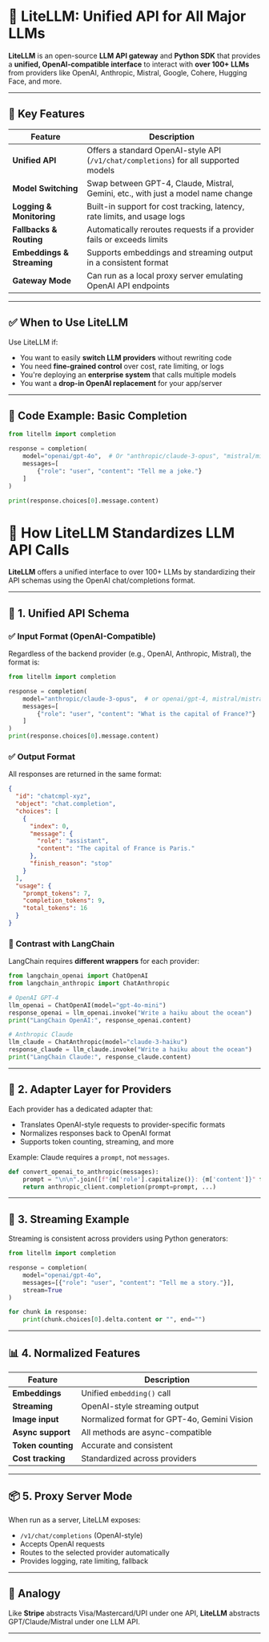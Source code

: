 # 🤖 LiteLLM: Unified API for All Major LLMs

**LiteLLM** is an open-source **LLM API gateway** and **Python SDK** that provides a **unified, OpenAI-compatible interface** to interact with **over 100+ LLMs** from providers like OpenAI, Anthropic, Mistral, Google, Cohere, Hugging Face, and more.

---

## 🧩 Key Features

| Feature | Description |
|--------|-------------|
| **Unified API** | Offers a standard OpenAI-style API (`/v1/chat/completions`) for all supported models |
| **Model Switching** | Swap between GPT-4, Claude, Mistral, Gemini, etc., with just a model name change |
| **Logging & Monitoring** | Built-in support for cost tracking, latency, rate limits, and usage logs |
| **Fallbacks & Routing** | Automatically reroutes requests if a provider fails or exceeds limits |
| **Embeddings & Streaming** | Supports embeddings and streaming output in a consistent format |
| **Gateway Mode** | Can run as a local proxy server emulating OpenAI API endpoints |

---

## ✅ When to Use LiteLLM

Use LiteLLM if:

- You want to easily **switch LLM providers** without rewriting code
- You need **fine-grained control** over cost, rate limiting, or logs
- You're deploying an **enterprise system** that calls multiple models
- You want a **drop-in OpenAI replacement** for your app/server

---

## 🔧 Code Example: Basic Completion

```python
from litellm import completion

response = completion(
    model="openai/gpt-4o",  # Or "anthropic/claude-3-opus", "mistral/mistral-tiny"
    messages=[
        {"role": "user", "content": "Tell me a joke."}
    ]
)

print(response.choices[0].message.content)
```

# 🧠 How LiteLLM Standardizes LLM API Calls

**LiteLLM** offers a unified interface to over 100+ LLMs by standardizing their API schemas using the OpenAI chat/completions format.

---

## 🔧 1. Unified API Schema

### ✅ Input Format (OpenAI-Compatible)

Regardless of the backend provider (e.g., OpenAI, Anthropic, Mistral), the format is:

```python
from litellm import completion

response = completion(
    model="anthropic/claude-3-opus",  # or openai/gpt-4, mistral/mistral-tiny
    messages=[
        {"role": "user", "content": "What is the capital of France?"}
    ]
)
print(response.choices[0].message.content)
```

### ✅ Output Format

All responses are returned in the same format:

```json
{
  "id": "chatcmpl-xyz",
  "object": "chat.completion",
  "choices": [
    {
      "index": 0,
      "message": {
        "role": "assistant",
        "content": "The capital of France is Paris."
      },
      "finish_reason": "stop"
    }
  ],
  "usage": {
    "prompt_tokens": 7,
    "completion_tokens": 9,
    "total_tokens": 16
  }
}
```

### 🔹 Contrast with LangChain

LangChain requires **different wrappers** for each provider:

```python
from langchain_openai import ChatOpenAI
from langchain_anthropic import ChatAnthropic

# OpenAI GPT-4
llm_openai = ChatOpenAI(model="gpt-4o-mini")
response_openai = llm_openai.invoke("Write a haiku about the ocean")
print("LangChain OpenAI:", response_openai.content)

# Anthropic Claude
llm_claude = ChatAnthropic(model="claude-3-haiku")
response_claude = llm_claude.invoke("Write a haiku about the ocean")
print("LangChain Claude:", response_claude.content)
```
---

## 🔁 2. Adapter Layer for Providers

Each provider has a dedicated adapter that:

- Translates OpenAI-style requests to provider-specific formats
- Normalizes responses back to OpenAI format
- Supports token counting, streaming, and more

Example: Claude requires a `prompt`, not `messages`.

```python
def convert_openai_to_anthropic(messages):
    prompt = "\n\n".join([f"{m['role'].capitalize()}: {m['content']}" for m in messages])
    return anthropic_client.completion(prompt=prompt, ...)
```

---

## 🚿 3. Streaming Example

Streaming is consistent across providers using Python generators:

```python
from litellm import completion

response = completion(
    model="openai/gpt-4o",
    messages=[{"role": "user", "content": "Tell me a story."}],
    stream=True
)

for chunk in response:
    print(chunk.choices[0].delta.content or "", end="")
```

---

## 📊 4. Normalized Features

| Feature             | Description |
|---------------------|-------------|
| **Embeddings**      | Unified `embedding()` call |
| **Streaming**       | OpenAI-style streaming output |
| **Image input**     | Normalized format for GPT-4o, Gemini Vision |
| **Async support**   | All methods are async-compatible |
| **Token counting**  | Accurate and consistent |
| **Cost tracking**   | Standardized across providers |

---

## 📦 5. Proxy Server Mode

When run as a server, LiteLLM exposes:

- `/v1/chat/completions` (OpenAI-style)
- Accepts OpenAI requests
- Routes to the selected provider automatically
- Provides logging, rate limiting, fallback

---

## 🧠 Analogy

Like **Stripe** abstracts Visa/Mastercard/UPI under one API, **LiteLLM** abstracts GPT/Claude/Mistral under one LLM API.

---
